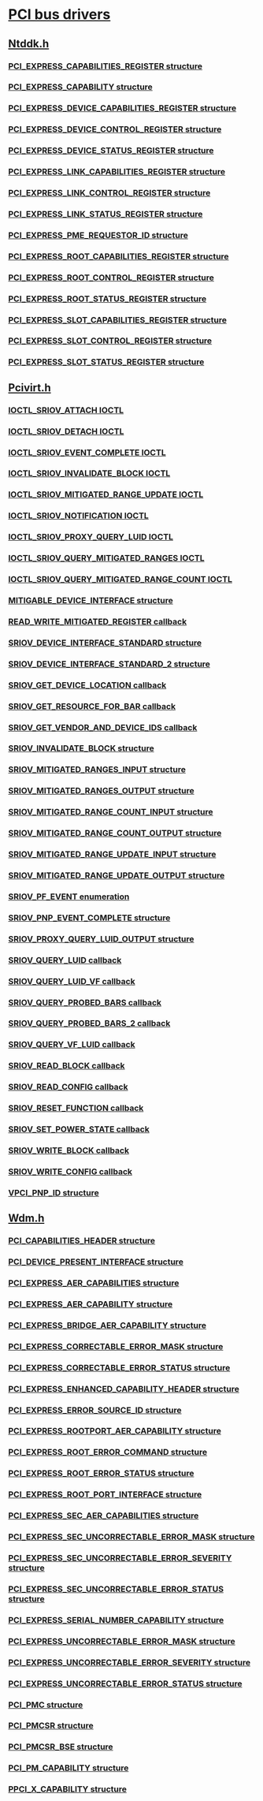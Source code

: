 # [PCI bus drivers](index.md)
## [Ntddk.h](../ntddk/index.md)
### [PCI_EXPRESS_CAPABILITIES_REGISTER structure](../ntddk/ns-ntddk--pci-express-capabilities-register.md)
### [PCI_EXPRESS_CAPABILITY structure](../ntddk/ns-ntddk--pci-express-capability.md)
### [PCI_EXPRESS_DEVICE_CAPABILITIES_REGISTER structure](../ntddk/ns-ntddk--pci-express-device-capabilities-register.md)
### [PCI_EXPRESS_DEVICE_CONTROL_REGISTER structure](../ntddk/ns-ntddk--pci-express-device-control-register.md)
### [PCI_EXPRESS_DEVICE_STATUS_REGISTER structure](../ntddk/ns-ntddk--pci-express-device-status-register.md)
### [PCI_EXPRESS_LINK_CAPABILITIES_REGISTER structure](../ntddk/ns-ntddk--pci-express-link-capabilities-register.md)
### [PCI_EXPRESS_LINK_CONTROL_REGISTER structure](../ntddk/ns-ntddk--pci-express-link-control-register.md)
### [PCI_EXPRESS_LINK_STATUS_REGISTER structure](../ntddk/ns-ntddk--pci-express-link-status-register.md)
### [PCI_EXPRESS_PME_REQUESTOR_ID structure](../ntddk/ns-ntddk--pci-express-pme-requestor-id.md)
### [PCI_EXPRESS_ROOT_CAPABILITIES_REGISTER structure](../ntddk/ns-ntddk--pci-express-root-capabilities-register.md)
### [PCI_EXPRESS_ROOT_CONTROL_REGISTER structure](../ntddk/ns-ntddk--pci-express-root-control-register.md)
### [PCI_EXPRESS_ROOT_STATUS_REGISTER structure](../ntddk/ns-ntddk--pci-express-root-status-register.md)
### [PCI_EXPRESS_SLOT_CAPABILITIES_REGISTER structure](../ntddk/ns-ntddk--pci-express-slot-capabilities-register.md)
### [PCI_EXPRESS_SLOT_CONTROL_REGISTER structure](../ntddk/ns-ntddk--pci-express-slot-control-register.md)
### [PCI_EXPRESS_SLOT_STATUS_REGISTER structure](../ntddk/ns-ntddk--pci-express-slot-status-register.md)
## [Pcivirt.h](../pcivirt/index.md)
### [IOCTL_SRIOV_ATTACH IOCTL](../pcivirt/ni-pcivirt-ioctl-sriov-attach.md)
### [IOCTL_SRIOV_DETACH IOCTL](../pcivirt/ni-pcivirt-ioctl-sriov-detach.md)
### [IOCTL_SRIOV_EVENT_COMPLETE IOCTL](../pcivirt/ni-pcivirt-ioctl-sriov-event-complete.md)
### [IOCTL_SRIOV_INVALIDATE_BLOCK IOCTL](../pcivirt/ni-pcivirt-ioctl-sriov-invalidate-block.md)
### [IOCTL_SRIOV_MITIGATED_RANGE_UPDATE IOCTL](../pcivirt/ni-pcivirt-ioctl-sriov-mitigated-range-update.md)
### [IOCTL_SRIOV_NOTIFICATION IOCTL](../pcivirt/ni-pcivirt-ioctl-sriov-notification.md)
### [IOCTL_SRIOV_PROXY_QUERY_LUID IOCTL](../pcivirt/ni-pcivirt-ioctl-sriov-proxy-query-luid.md)
### [IOCTL_SRIOV_QUERY_MITIGATED_RANGES IOCTL](../pcivirt/ni-pcivirt-ioctl-sriov-query-mitigated-ranges.md)
### [IOCTL_SRIOV_QUERY_MITIGATED_RANGE_COUNT IOCTL](../pcivirt/ni-pcivirt-ioctl-sriov-query-mitigated-range-count.md)
### [MITIGABLE_DEVICE_INTERFACE structure](../pcivirt/ns-pcivirt--mitigable-device-interface.md)
### [READ_WRITE_MITIGATED_REGISTER callback](../pcivirt/nc-pcivirt-read-write-mitigated-register.md)
### [SRIOV_DEVICE_INTERFACE_STANDARD structure](../pcivirt/ns-pcivirt--sriov-device-interface-standard.md)
### [SRIOV_DEVICE_INTERFACE_STANDARD_2 structure](../pcivirt/ns-pcivirt--sriov-device-interface-standard-2.md)
### [SRIOV_GET_DEVICE_LOCATION callback](../pcivirt/nc-pcivirt-sriov-get-device-location.md)
### [SRIOV_GET_RESOURCE_FOR_BAR callback](../pcivirt/nc-pcivirt-sriov-get-resource-for-bar.md)
### [SRIOV_GET_VENDOR_AND_DEVICE_IDS callback](../pcivirt/nc-pcivirt-sriov-get-vendor-and-device-ids.md)
### [SRIOV_INVALIDATE_BLOCK structure](../pcivirt/ns-pcivirt--sriov-invalidate-block.md)
### [SRIOV_MITIGATED_RANGES_INPUT structure](../pcivirt/ns-pcivirt--sriov-mitigated-ranges-input.md)
### [SRIOV_MITIGATED_RANGES_OUTPUT structure](../pcivirt/ns-pcivirt--sriov-mitigated-ranges-output.md)
### [SRIOV_MITIGATED_RANGE_COUNT_INPUT structure](../pcivirt/ns-pcivirt--sriov-mitigated-range-count-input.md)
### [SRIOV_MITIGATED_RANGE_COUNT_OUTPUT structure](../pcivirt/ns-pcivirt--sriov-mitigated-range-count-output.md)
### [SRIOV_MITIGATED_RANGE_UPDATE_INPUT structure](../pcivirt/ns-pcivirt--sriov-mitigated-range-update-input.md)
### [SRIOV_MITIGATED_RANGE_UPDATE_OUTPUT structure](../pcivirt/ns-pcivirt--sriov-mitigated-range-update-output.md)
### [SRIOV_PF_EVENT enumeration](../pcivirt/ne-pcivirt--sriov-pf-event.md)
### [SRIOV_PNP_EVENT_COMPLETE structure](../pcivirt/ns-pcivirt--sriov-pnp-event-complete.md)
### [SRIOV_PROXY_QUERY_LUID_OUTPUT structure](../pcivirt/ns-pcivirt--sriov-proxy-query-luid-output.md)
### [SRIOV_QUERY_LUID callback](../pcivirt/nc-pcivirt-sriov-query-luid.md)
### [SRIOV_QUERY_LUID_VF callback](../pcivirt/nc-pcivirt-sriov-query-luid-vf.md)
### [SRIOV_QUERY_PROBED_BARS callback](../pcivirt/nc-pcivirt-sriov-query-probed-bars.md)
### [SRIOV_QUERY_PROBED_BARS_2 callback](../pcivirt/nc-pcivirt-sriov-query-probed-bars-2.md)
### [SRIOV_QUERY_VF_LUID callback](../pcivirt/nc-pcivirt-sriov-query-vf-luid.md)
### [SRIOV_READ_BLOCK callback](../pcivirt/nc-pcivirt-sriov-read-block.md)
### [SRIOV_READ_CONFIG callback](../pcivirt/nc-pcivirt-sriov-read-config.md)
### [SRIOV_RESET_FUNCTION callback](../pcivirt/nc-pcivirt-sriov-reset-function.md)
### [SRIOV_SET_POWER_STATE callback](../pcivirt/nc-pcivirt-sriov-set-power-state.md)
### [SRIOV_WRITE_BLOCK callback](../pcivirt/nc-pcivirt-sriov-write-block.md)
### [SRIOV_WRITE_CONFIG callback](../pcivirt/nc-pcivirt-sriov-write-config.md)
### [VPCI_PNP_ID structure](../pcivirt/ns-pcivirt--vpci-pnp-id.md)
## [Wdm.h](../wdm/index.md)
### [PCI_CAPABILITIES_HEADER structure](../wdm/ns-wdm--pci-capabilities-header.md)
### [PCI_DEVICE_PRESENT_INTERFACE structure](../wdm/ns-wdm--pci-device-present-interface.md)
### [PCI_EXPRESS_AER_CAPABILITIES structure](../wdm/ns-wdm--pci-express-aer-capabilities.md)
### [PCI_EXPRESS_AER_CAPABILITY structure](../wdm/ns-wdm--pci-express-aer-capability.md)
### [PCI_EXPRESS_BRIDGE_AER_CAPABILITY structure](../wdm/ns-wdm--pci-express-bridge-aer-capability.md)
### [PCI_EXPRESS_CORRECTABLE_ERROR_MASK structure](../wdm/ns-wdm--pci-express-correctable-error-mask.md)
### [PCI_EXPRESS_CORRECTABLE_ERROR_STATUS structure](../wdm/ns-wdm--pci-express-correctable-error-status.md)
### [PCI_EXPRESS_ENHANCED_CAPABILITY_HEADER structure](../wdm/ns-wdm--pci-express-enhanced-capability-header.md)
### [PCI_EXPRESS_ERROR_SOURCE_ID structure](../wdm/ns-wdm--pci-express-error-source-id.md)
### [PCI_EXPRESS_ROOTPORT_AER_CAPABILITY structure](../wdm/ns-wdm--pci-express-rootport-aer-capability.md)
### [PCI_EXPRESS_ROOT_ERROR_COMMAND structure](../wdm/ns-wdm--pci-express-root-error-command.md)
### [PCI_EXPRESS_ROOT_ERROR_STATUS structure](../wdm/ns-wdm--pci-express-root-error-status.md)
### [PCI_EXPRESS_ROOT_PORT_INTERFACE structure](../wdm/ns-wdm--pci-express-root-port-interface.md)
### [PCI_EXPRESS_SEC_AER_CAPABILITIES structure](../wdm/ns-wdm--pci-express-sec-aer-capabilities.md)
### [PCI_EXPRESS_SEC_UNCORRECTABLE_ERROR_MASK structure](../wdm/ns-wdm--pci-express-sec-uncorrectable-error-mask.md)
### [PCI_EXPRESS_SEC_UNCORRECTABLE_ERROR_SEVERITY structure](../wdm/ns-wdm--pci-express-sec-uncorrectable-error-severity.md)
### [PCI_EXPRESS_SEC_UNCORRECTABLE_ERROR_STATUS structure](../wdm/ns-wdm--pci-express-sec-uncorrectable-error-status.md)
### [PCI_EXPRESS_SERIAL_NUMBER_CAPABILITY structure](../wdm/ns-wdm--pci-express-serial-number-capability.md)
### [PCI_EXPRESS_UNCORRECTABLE_ERROR_MASK structure](../wdm/ns-wdm--pci-express-uncorrectable-error-mask.md)
### [PCI_EXPRESS_UNCORRECTABLE_ERROR_SEVERITY structure](../wdm/ns-wdm--pci-express-uncorrectable-error-severity.md)
### [PCI_EXPRESS_UNCORRECTABLE_ERROR_STATUS structure](../wdm/ns-wdm--pci-express-uncorrectable-error-status.md)
### [PCI_PMC structure](../wdm/ns-wdm--pci-pmc.md)
### [PCI_PMCSR structure](../wdm/ns-wdm--pci-pmcsr.md)
### [PCI_PMCSR_BSE structure](../wdm/ns-wdm--pci-pmcsr-bse.md)
### [PCI_PM_CAPABILITY structure](../wdm/ns-wdm--pci-pm-capability.md)
### [PPCI_X_CAPABILITY structure](../wdm/ns-wdm-ppci-x-capability.md)
